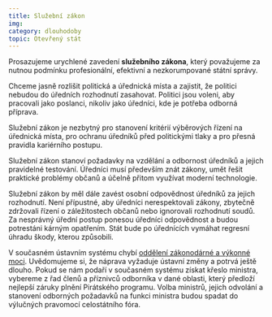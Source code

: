 ```yaml
---
title: Služební zákon
img:
category: dlouhodoby
topic: Otevřený stát
---
```


Prosazujeme urychlené zavedení **služebního zákona**, který považujeme za nutnou podmínku profesionální, efektivní a nezkorumpované státní správy.

Chceme jasně rozlišit politická a úřednická místa a zajistit, že politici nebudou do úředních rozhodnutí zasahovat. Politici jsou voleni, aby pracovali jako poslanci, nikoliv jako úředníci, kde je potřeba odborná příprava.

Služební zákon je nezbytný pro stanovení kritérií výběrových řízení na úřednická místa, pro ochranu úředníků před politickými tlaky a pro přesná pravidla kariérního postupu.

Služební zákon stanoví požadavky na vzdělání a odbornost úředníků a jejich pravidelné testování. Úředníci musí především znát zákony, umět řešit praktické problémy občanů a účelně přitom využívat moderní technologie.

Služební zákon by měl dále zavést osobní odpovědnost úředníků za jejich rozhodnutí. Není přípustné, aby úředníci nerespektovali zákony, zbytečně zdržovali řízení o záležitostech občanů nebo ignorovali rozhodnutí soudů. Za nesprávný úřední postup ponesou úředníci odpovědnost a budou potrestáni kárným opatřením. Stát bude po úřednících vymáhat regresní úhradu škody, kterou způsobili.

V současném ústavním systému chybí [oddělení zákonodárné a výkonné moci][delba-moci]. Uvědomujeme si, že náprava vyžaduje ústavní změny a potrvá ještě dlouho. Pokud se nám podaří v současném systému získat křeslo ministra, vybereme z řad členů a příznivců odborníka v dané oblasti, který předloží nejlepší záruky plnění Pirátského programu. Volba ministrů, jejich odvolání a stanovení odborných požadavků na funkci ministra budou spadat do výlučných pravomocí celostátního fóra.

[delba-moci]: https://www.pirati.cz/program/dlouhodoby/delba_moci
